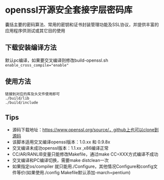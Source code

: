 
# openssl开源安全套接字层密码库
囊括主要的密码算法、常用的密钥和证书封装管理功能及SSL协议，并提供丰富的应用程序供测试或其它目的使用

## 下载安装编译方法
默认pc编译，如果要交叉编译则修改build-openssl.sh  
`enable_cross_compile="enable"`  

## 使用方法
```
链接到对应的库及头文件使用即可
./build/lib
./build/include
```

## Tips
* 源码下载地址：https://www.openssl.org/source/，github上也可以clone到源码  
* 该脚本适用交叉编译openssl版本：1.0.xx 和 0.9.8x  
* 交叉编译未成功openssl版本：1.1.xx ,x86编译正常  
* CC/AR/RANLIB变量只能修改Makefile，通过make CC=XXX方式编译不成功  
* 交叉编译和PC编译切换，需要make distclean一次  
* 如果指定os/compiler 就只能用./Configure，其他情况Configure和config文件等价(如果使用./config Makefile默认添加-march=pentium)  
